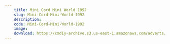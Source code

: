 ```yaml
---
    title: Mini Cord Mini World 1992
    slug: Mini-Cord-Mini-World-1992
    description:
    code: Mini-Cord-Mini-World-1992
    image:
    download: https://cmdiy-archive.s3.us-east-1.amazonaws.com/adverts/documents/Mini+Cord+Mini+World+1992.pdf
---
```

<!-- Content of the page -->

##
        